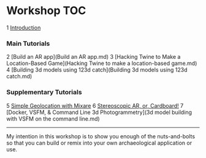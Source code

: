 # Workshop TOC
1 [Introduction](readme.md)

### Main Tutorials
2 [Build an AR app](Build an AR app.md)
3 [Hacking Twine to Make a Location-Based Game](Hacking Twine to make a location-based game.md)
4 [Building 3d models using 123d catch](Building 3d models using 123d catch.md)

### Supplementary Tutorials
5 [Simple Geolocation with Mixare](simple-geolocation.md)
6 [Stereoscopic AR, or, Cardboard!](stereoscopic-ar.md)
7 [Docker, VSFM, & Command Line 3d Photogrammetry](3d model building with VSFM on the command line.md)

-----
My intention in this workshop is to show you enough of the nuts-and-bolts so that you can build or remix into your own archaeological application or use. 

